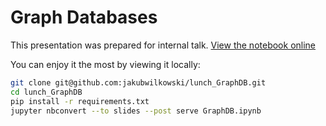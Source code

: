 # Graph Databases

This presentation was prepared for internal talk.
[View the notebook online](https://github.com/jakubwilkowski/lunch_GraphDB/blob/master/GraphDB.ipynb)

You can enjoy it the most by viewing it locally:
```bash
git clone git@github.com:jakubwilkowski/lunch_GraphDB.git
cd lunch_GraphDB
pip install -r requirements.txt
jupyter nbconvert --to slides --post serve GraphDB.ipynb
```